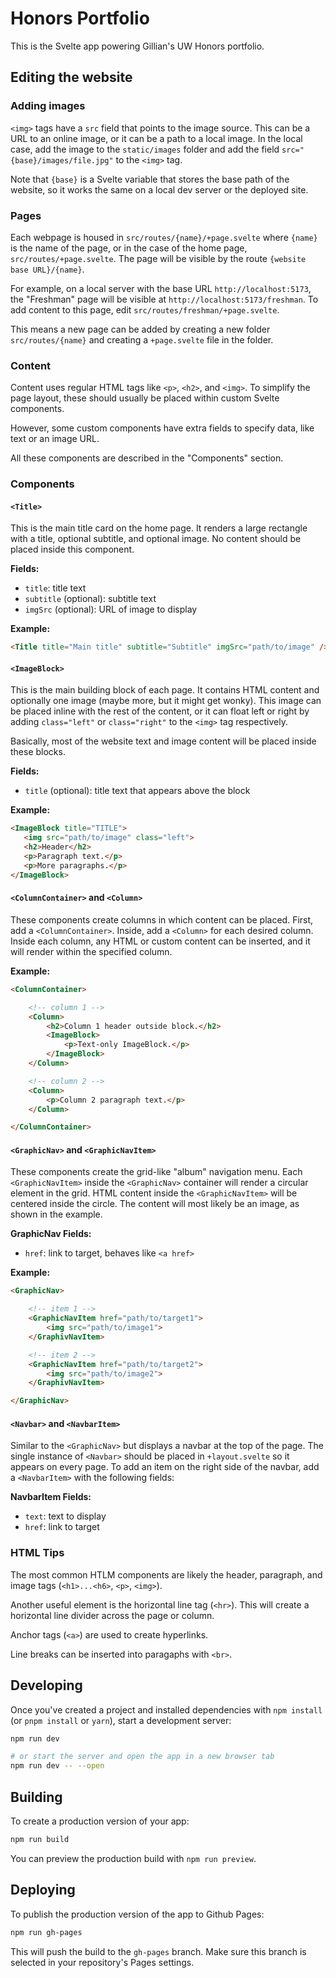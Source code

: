 # Honors Portfolio

This is the Svelte app powering Gillian's UW Honors portfolio.

## Editing the website

### Adding images

`<img>` tags have a `src` field that points to the image source. This can be a URL to an online image, or it can be a path to a local image. In the local case, add the image to the `static/images` folder and add the field `src="{base}/images/file.jpg"` to the `<img>` tag.

Note that `{base}` is a Svelte variable that stores the base path of the website, so it works the same on a local dev server or the deployed site.

### Pages

Each webpage is housed in `src/routes/{name}/+page.svelte` where `{name}` is the name of the page, or in the case of the home page, `src/routes/+page.svelte`.
The page will be visible by the route `{website base URL}/{name}`.

For example, on a local server with the base URL `http://localhost:5173`, the "Freshman" page will be visible at `http://localhost:5173/freshman`. To add content to this page, edit `src/routes/freshman/+page.svelte`.

This means a new page can be added by creating a new folder `src/routes/{name}` and creating a `+page.svelte` file in the folder.

### Content

Content uses regular HTML tags like `<p>`, `<h2>`, and `<img>`. To simplify the page layout, these should usually be placed within custom Svelte components.

However, some custom components have extra fields to specify data, like text or an image URL.

All these components are described in the "Components" section.

### Components

#### `<Title>`

This is the main title card on the home page. It renders a large rectangle with a title, optional subtitle, and optional image. No content should be placed inside this component.

**Fields:**

 - `title`: title text
 - `subtitle` (optional): subtitle text
 - `imgSrc` (optional): URL of image to display

**Example:**

```html
<Title title="Main title" subtitle="Subtitle" imgSrc="path/to/image" />
```

#### `<ImageBlock>`

This is the main building block of each page. It contains HTML content and optionally one image (maybe more, but it might get wonky). This image can be placed inline with the rest of the content, or it can float left or right by adding `class="left"` or `class="right"` to the `<img>` tag respectively.

Basically, most of the website text and image content will be placed inside these blocks.

**Fields:**

 - `title` (optional): title text that appears above the block

 **Example:**

 ```html
<ImageBlock title="TITLE">
    <img src="path/to/image" class="left">
    <h2>Header</h2>
    <p>Paragraph text.</p>
    <p>More paragraphs.</p>
</ImageBlock>
 ```

#### `<ColumnContainer>` and `<Column>`

These components create columns in which content can be placed. First, add a `<ColumnContainer>`. Inside, add a `<Column>` for each desired column. Inside each column, any HTML or custom content can be inserted, and it will render within the specified column.

**Example:**

```html
<ColumnContainer>

    <!-- column 1 -->
    <Column>
        <h2>Column 1 header outside block.</h2>
        <ImageBlock>
            <p>Text-only ImageBlock.</p>
        </ImageBlock>
    </Column>

    <!-- column 2 -->
    <Column>
        <p>Column 2 paragraph text.</p>
    </Column>

</ColumnContainer>
```

#### `<GraphicNav>` and `<GraphicNavItem>`

These components create the grid-like "album" navigation menu. Each `<GraphicNavItem>` inside the `<GraphicNav>` container will render a circular element in the grid. HTML content inside the `<GraphicNavItem>` will be centered inside the circle. The content will most likely be an image, as shown in the example.

**GraphicNav Fields:**

 - `href`: link to target, behaves like `<a href>`

**Example:**

```html
<GraphicNav>

    <!-- item 1 -->
    <GraphicNavItem href="path/to/target1">
        <img src="path/to/image1">
    </GraphivNavItem>

    <!-- item 2 -->
    <GraphicNavItem href="path/to/target2">
        <img src="path/to/image2">
    </GraphivNavItem>

</GraphicNav>
```

#### `<Navbar>` and `<NavbarItem>`

Similar to the `<GraphicNav>` but displays a navbar at the top of the page. The single instance of `<Navbar>` should be placed in `+layout.svelte` so it appears on every page. To add an item on the right side of the navbar, add a `<NavbarItem>` with the following fields:

**NavbarItem Fields:**

 - `text`: text to display
 - `href`: link to target

### HTML Tips

The most common HTLM components are likely the header, paragraph, and image tags (`<h1>...<h6>`, `<p>`, `<img>`).

Another useful element is the horizontal line tag (`<hr>`). This will create a horizontal line divider across the page or column.

Anchor tags (`<a>`) are used to create hyperlinks.

Line breaks can be inserted into paragaphs with `<br>`.

## Developing

Once you've created a project and installed dependencies with `npm install` (or `pnpm install` or `yarn`), start a development server:

```bash
npm run dev

# or start the server and open the app in a new browser tab
npm run dev -- --open
```

## Building

To create a production version of your app:

```bash
npm run build
```

You can preview the production build with `npm run preview`.

## Deploying

To publish the production version of the app to Github Pages:

```bash
npm run gh-pages
```

This will push the build to the `gh-pages` branch. Make sure this branch is selected in your repository's Pages settings.
